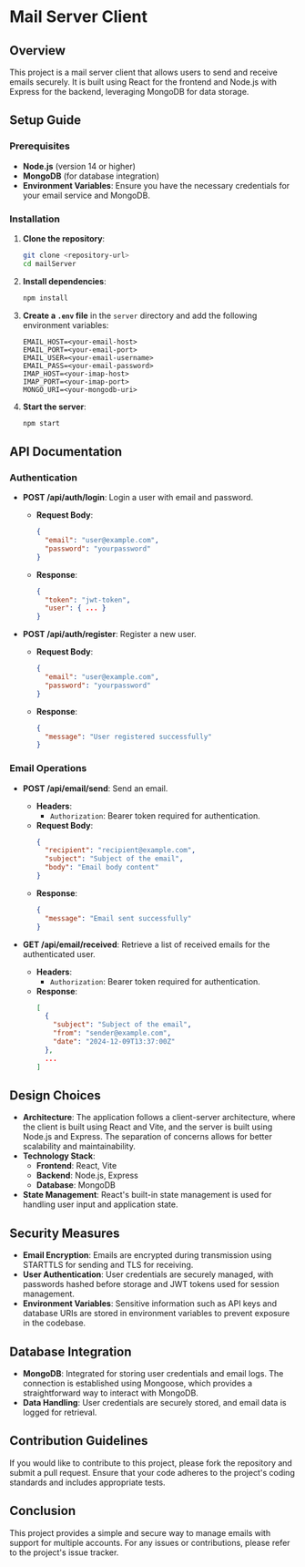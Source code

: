 # Mail Server Client

## Overview
This project is a mail server client that allows users to send and receive emails securely. It is built using React for the frontend and Node.js with Express for the backend, leveraging MongoDB for data storage.

## Setup Guide

### Prerequisites
- **Node.js** (version 14 or higher)
- **MongoDB** (for database integration)
- **Environment Variables**: Ensure you have the necessary credentials for your email service and MongoDB.

### Installation
1. **Clone the repository**:
   ```bash
   git clone <repository-url>
   cd mailServer
   ```
2. **Install dependencies**:
   ```bash
   npm install
   ```
3. **Create a `.env` file** in the `server` directory and add the following environment variables:
   ```plaintext
   EMAIL_HOST=<your-email-host>
   EMAIL_PORT=<your-email-port>
   EMAIL_USER=<your-email-username>
   EMAIL_PASS=<your-email-password>
   IMAP_HOST=<your-imap-host>
   IMAP_PORT=<your-imap-port>
   MONGO_URI=<your-mongodb-uri>
   ```
4. **Start the server**:
   ```bash
   npm start
   ```

## API Documentation
### Authentication
- **POST /api/auth/login**: Login a user with email and password.
  - **Request Body**:
    ```json
    {
      "email": "user@example.com",
      "password": "yourpassword"
    }
    ```
  - **Response**:
    ```json
    {
      "token": "jwt-token",
      "user": { ... }
    }
    ```

- **POST /api/auth/register**: Register a new user.
  - **Request Body**:
    ```json
    {
      "email": "user@example.com",
      "password": "yourpassword"
    }
    ```
  - **Response**:
    ```json
    {
      "message": "User registered successfully"
    }
    ```

### Email Operations
- **POST /api/email/send**: Send an email.
  - **Headers**:
    - `Authorization`: Bearer token required for authentication.
  - **Request Body**:
    ```json
    {
      "recipient": "recipient@example.com",
      "subject": "Subject of the email",
      "body": "Email body content"
    }
    ```
  - **Response**:
    ```json
    {
      "message": "Email sent successfully"
    }
    ```

- **GET /api/email/received**: Retrieve a list of received emails for the authenticated user.
  - **Headers**:
    - `Authorization`: Bearer token required for authentication.
  - **Response**:
    ```json
    [
      {
        "subject": "Subject of the email",
        "from": "sender@example.com",
        "date": "2024-12-09T13:37:00Z"
      },
      ...
    ]
    ```

## Design Choices
- **Architecture**: The application follows a client-server architecture, where the client is built using React and Vite, and the server is built using Node.js and Express. The separation of concerns allows for better scalability and maintainability.
- **Technology Stack**:
  - **Frontend**: React, Vite
  - **Backend**: Node.js, Express
  - **Database**: MongoDB
- **State Management**: React's built-in state management is used for handling user input and application state.

## Security Measures
- **Email Encryption**: Emails are encrypted during transmission using STARTTLS for sending and TLS for receiving.
- **User Authentication**: User credentials are securely managed, with passwords hashed before storage and JWT tokens used for session management.
- **Environment Variables**: Sensitive information such as API keys and database URIs are stored in environment variables to prevent exposure in the codebase.

## Database Integration
- **MongoDB**: Integrated for storing user credentials and email logs. The connection is established using Mongoose, which provides a straightforward way to interact with MongoDB.
- **Data Handling**: User credentials are securely stored, and email data is logged for retrieval.

## Contribution Guidelines
If you would like to contribute to this project, please fork the repository and submit a pull request. Ensure that your code adheres to the project's coding standards and includes appropriate tests.

## Conclusion
This project provides a simple and secure way to manage emails with support for multiple accounts. For any issues or contributions, please refer to the project's issue tracker.
